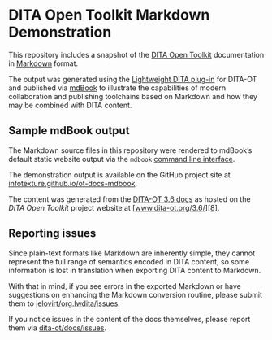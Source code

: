 # DITA Open Toolkit Markdown Demonstration

This repository includes a snapshot of the [DITA Open Toolkit][1] documentation in [Markdown][2] format.

The output was generated using the [Lightweight DITA plug-in][3] for DITA-OT and published via [mdBook][4] to illustrate the capabilities of modern collaboration and publishing toolchains based on Markdown and how they may be combined with DITA content.

## Sample mdBook output

The Markdown source files in this repository were rendered to mdBook’s default static website output via the `mdbook` [command line interface][5].

The demonstration output is available on the GitHub project site at [infotexture.github.io/ot-docs-mdbook][6].

The content was generated from the [DITA-OT 3.6 docs][7] as hosted on the _DITA Open Toolkit_ project website at [www.dita-ot.org/3.6/][8].

## Reporting issues

Since plain-text formats like Markdown are inherently simple, they cannot represent the full range of semantics encoded in DITA content, so some information is lost in translation when exporting DITA content to Markdown.

With that in mind, if you see errors in the exported Markdown or have suggestions on enhancing the Markdown conversion routine, please submit them to [jelovirt/org.lwdita/issues][9].

If you notice issues in the content of the docs themselves, please report them via [dita-ot/docs/issues][10].

[1]: http://www.dita-ot.org
[2]: http://daringfireball.net/projects/markdown/
[3]: https://github.com/jelovirt/org.lwdita
[4]: https://rust-lang.github.io/mdBook/
[5]: https://rust-lang.github.io/mdBook/cli/
[6]: https://infotexture.github.io/ot-docs-mdbook
[7]: https://github.com/dita-ot/docs/tree/3.6
[8]: https://www.dita-ot.org/3.6/
[9]: https://github.com/jelovirt/org.lwdita/issues
[10]: https://github.com/dita-ot/docs/issues
